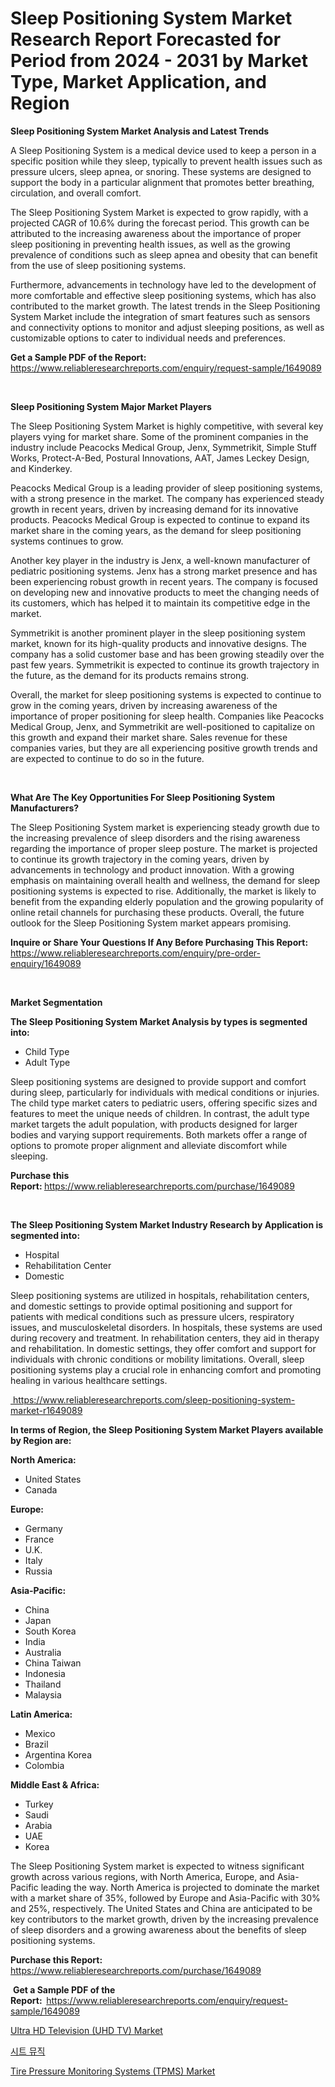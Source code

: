 <p><h1>Sleep Positioning System Market Research Report Forecasted for Period from 2024 -  2031 by Market Type, Market Application, and Region</h1></p><p><strong>Sleep Positioning System Market Analysis and Latest Trends</strong></p>
<p><p>A Sleep Positioning System is a medical device used to keep a person in a specific position while they sleep, typically to prevent health issues such as pressure ulcers, sleep apnea, or snoring. These systems are designed to support the body in a particular alignment that promotes better breathing, circulation, and overall comfort.</p><p>The Sleep Positioning System Market is expected to grow rapidly, with a projected CAGR of 10.6% during the forecast period. This growth can be attributed to the increasing awareness about the importance of proper sleep positioning in preventing health issues, as well as the growing prevalence of conditions such as sleep apnea and obesity that can benefit from the use of sleep positioning systems.</p><p>Furthermore, advancements in technology have led to the development of more comfortable and effective sleep positioning systems, which has also contributed to the market growth. The latest trends in the Sleep Positioning System Market include the integration of smart features such as sensors and connectivity options to monitor and adjust sleeping positions, as well as customizable options to cater to individual needs and preferences.</p></p>
<p><strong>Get a Sample PDF of the Report:&nbsp;</strong> <a href="https://www.reliableresearchreports.com/enquiry/request-sample/1649089">https://www.reliableresearchreports.com/enquiry/request-sample/1649089</a></p>
<p>&nbsp;</p>
<p><strong>Sleep Positioning System Major Market Players</strong></p>
<p><p>The Sleep Positioning System Market is highly competitive, with several key players vying for market share. Some of the prominent companies in the industry include Peacocks Medical Group, Jenx, Symmetrikit, Simple Stuff Works, Protect-A-Bed, Postural Innovations, AAT, James Leckey Design, and Kinderkey.</p><p>Peacocks Medical Group is a leading provider of sleep positioning systems, with a strong presence in the market. The company has experienced steady growth in recent years, driven by increasing demand for its innovative products. Peacocks Medical Group is expected to continue to expand its market share in the coming years, as the demand for sleep positioning systems continues to grow.</p><p>Another key player in the industry is Jenx, a well-known manufacturer of pediatric positioning systems. Jenx has a strong market presence and has been experiencing robust growth in recent years. The company is focused on developing new and innovative products to meet the changing needs of its customers, which has helped it to maintain its competitive edge in the market.</p><p>Symmetrikit is another prominent player in the sleep positioning system market, known for its high-quality products and innovative designs. The company has a solid customer base and has been growing steadily over the past few years. Symmetrikit is expected to continue its growth trajectory in the future, as the demand for its products remains strong.</p><p>Overall, the market for sleep positioning systems is expected to continue to grow in the coming years, driven by increasing awareness of the importance of proper positioning for sleep health. Companies like Peacocks Medical Group, Jenx, and Symmetrikit are well-positioned to capitalize on this growth and expand their market share. Sales revenue for these companies varies, but they are all experiencing positive growth trends and are expected to continue to do so in the future.</p></p>
<p>&nbsp;</p>
<p><strong>What Are The Key Opportunities For Sleep Positioning System Manufacturers?</strong></p>
<p><p>The Sleep Positioning System market is experiencing steady growth due to the increasing prevalence of sleep disorders and the rising awareness regarding the importance of proper sleep posture. The market is projected to continue its growth trajectory in the coming years, driven by advancements in technology and product innovation. With a growing emphasis on maintaining overall health and wellness, the demand for sleep positioning systems is expected to rise. Additionally, the market is likely to benefit from the expanding elderly population and the growing popularity of online retail channels for purchasing these products. Overall, the future outlook for the Sleep Positioning System market appears promising.</p></p>
<p><strong>Inquire or Share Your Questions If Any Before Purchasing This Report:</strong> <a href="https://www.reliableresearchreports.com/enquiry/pre-order-enquiry/1649089">https://www.reliableresearchreports.com/enquiry/pre-order-enquiry/1649089</a></p>
<p>&nbsp;</p>
<p><strong>Market Segmentation</strong></p>
<p><strong>The Sleep Positioning System Market Analysis by types is segmented into:</strong></p>
<p><ul><li>Child Type</li><li>Adult Type</li></ul></p>
<p><p>Sleep positioning systems are designed to provide support and comfort during sleep, particularly for individuals with medical conditions or injuries. The child type market caters to pediatric users, offering specific sizes and features to meet the unique needs of children. In contrast, the adult type market targets the adult population, with products designed for larger bodies and varying support requirements. Both markets offer a range of options to promote proper alignment and alleviate discomfort while sleeping.</p></p>
<p><strong>Purchase this Report:&nbsp;</strong><a href="https://www.reliableresearchreports.com/purchase/1649089">https://www.reliableresearchreports.com/purchase/1649089</a></p>
<p>&nbsp;</p>
<p><strong>The Sleep Positioning System Market Industry Research by Application is segmented into:</strong></p>
<p><ul><li>Hospital</li><li>Rehabilitation Center</li><li>Domestic</li></ul></p>
<p><p>Sleep positioning systems are utilized in hospitals, rehabilitation centers, and domestic settings to provide optimal positioning and support for patients with medical conditions such as pressure ulcers, respiratory issues, and musculoskeletal disorders. In hospitals, these systems are used during recovery and treatment. In rehabilitation centers, they aid in therapy and rehabilitation. In domestic settings, they offer comfort and support for individuals with chronic conditions or mobility limitations. Overall, sleep positioning systems play a crucial role in enhancing comfort and promoting healing in various healthcare settings.</p></p>
<p><a href="https://www.reliableresearchreports.com/sleep-positioning-system-market-r1649089">&nbsp;https://www.reliableresearchreports.com/sleep-positioning-system-market-r1649089</a></p>
<p><strong>In terms of Region, the Sleep Positioning System Market Players available by Region are:</strong></p>
<p>
    <p> <strong> North America: </strong>
        <ul>
            <li>United States</li>
            <li>Canada</li>
        </ul>
        </p> 
    <p> <strong> Europe: </strong>
        <ul>
            <li>Germany</li>
            <li>France</li>
            <li>U.K.</li>
            <li>Italy</li>
            <li>Russia</li>
        </ul>
        </p> 
    <p> <strong> Asia-Pacific: </strong>
        <ul>
            <li>China</li>
            <li>Japan</li>
            <li>South Korea</li>
            <li>India</li>
            <li>Australia</li>
            <li>China Taiwan</li>
            <li>Indonesia</li>
            <li>Thailand</li>
            <li>Malaysia</li>
        </ul>
        </p> 
    <p> <strong> Latin America: </strong>
        <ul>
            <li>Mexico</li>
            <li>Brazil</li>
            <li>Argentina Korea</li>
            <li>Colombia</li>
        </ul>
        </p> 
    <p> <strong> Middle East & Africa: </strong>
        <ul>
            <li>Turkey</li>
            <li>Saudi</li>
            <li>Arabia</li>
            <li>UAE</li>
            <li>Korea</li>
        </ul>
    </p>
    </p>
<p><p>The Sleep Positioning System market is expected to witness significant growth across various regions, with North America, Europe, and Asia-Pacific leading the way. North America is projected to dominate the market with a market share of 35%, followed by Europe and Asia-Pacific with 30% and 25%, respectively. The United States and China are anticipated to be key contributors to the market growth, driven by the increasing prevalence of sleep disorders and a growing awareness about the benefits of sleep positioning systems.</p></p>
<p><strong>Purchase this Report: </strong><a href="https://www.reliableresearchreports.com/purchase/1649089">https://www.reliableresearchreports.com/purchase/1649089</a></p>
<p>&nbsp;<strong>Get a Sample PDF of the Report:&nbsp;&nbsp;</strong><a href="https://www.reliableresearchreports.com/enquiry/request-sample/1649089">https://www.reliableresearchreports.com/enquiry/request-sample/1649089</a></p>
<p><strong></strong></p>
<p><p><a href="https://github.com/JermaineCrona2023/Market-Research-Report-List-1/blob/main/ultra-hd-television-uhd-tv-market.md">Ultra HD Television (UHD TV) Market</a></p><p><a href="https://github.com/fredrickeglers/Market-Research-Report-List-2/blob/main/5267071181341.md">시트 뮤직</a></p><p><a href="https://github.com/AlysaLedner2023/Market-Research-Report-List-1/blob/main/tire-pressure-monitoring-systems-tpms-market.md">Tire Pressure Monitoring Systems (TPMS) Market</a></p></p>